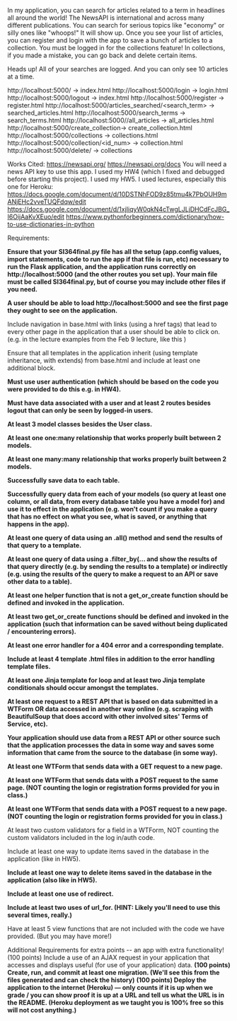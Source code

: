 
In my application, you can search for articles related to a term in headlines all around the world! The NewsAPI is international and across many different publications. You can search for serious topics like "economy" or silly ones like "whoops!" It will show up. Once you see your list of articles, you can register and login with the app to save a bunch of articles to a collection. You must be logged in for the collections feature! In collections, if you made a mistake, you can go back and delete certain items.

Heads up! All of your searches are logged.
And you can only see 10 articles at a time. 

http://localhost:5000/ -> index.html
http://localhost:5000/login -> login.html
http://localhost:5000/logout -> index.html
http://localhost:5000/register -> register.html
http://localhost:5000/articles_searched/<search_term> -> searched_articles.html
http://localhost:5000/search_terms -> search_terms.html
http://localhost:5000//all_articles -> all_articles.html
http://localhost:5000/create_collection-> create_collection.html
http://localhost:5000/collections -> collections.html
http://localhost:5000/collection/<id_num> -> collection.html
http://localhost:5000/delete/<searchTerms> -> collections


Works Cited:
https://newsapi.org/
https://newsapi.org/docs
You will need a news API key to use this app.
I used my HW4 (which I fixed and debugged before starting this project).
I used my HW5.
I used lectures, especially this one for Heroku:
https://docs.google.com/document/d/10DSTNhFOD9z85tmu4k7PbOUH9mANjEHc2vveTUQFdqw/edit
https://docs.google.com/document/d/1xjIiqyW0qkN4cTwgLJLjDHCdFcJBG_I6OijAaKvXEuo/edit
https://www.pythonforbeginners.com/dictionary/how-to-use-dictionaries-in-python

Requirements:

**Ensure that your SI364final.py file has all the setup (app.config values, import statements, code to run the app if that file is run, etc) necessary to run the Flask application, and the application runs correctly on http://localhost:5000 (and the other routes you set up). Your main file must be called SI364final.py, but of course you may include other files if you need.**

**A user should be able to load http://localhost:5000 and see the first page they ought to see on the application.**

Include navigation in base.html with links (using a href tags) that lead to every other page in the application that a user should be able to click on. (e.g. in the lecture examples from the Feb 9 lecture, like this )

Ensure that all templates in the application inherit (using template inheritance, with extends) from base.html and include at least one additional block.

**Must use user authentication (which should be based on the code you were provided to do this e.g. in HW4).**

**Must have data associated with a user and at least 2 routes besides logout that can only be seen by logged-in users.**

**At least 3 model classes besides the User class.**

**At least one one:many relationship that works properly built between 2 models.**

**At least one many:many relationship that works properly built between 2 models.**

**Successfully save data to each table.**

**Successfully query data from each of your models (so query at least one column, or all data, from every database table you have a model for) and use it to effect in the application (e.g. won't count if you make a query that has no effect on what you see, what is saved, or anything that happens in the app).**

**At least one query of data using an .all() method and send the results of that query to a template.**

**At least one query of data using a .filter_by(... and show the results of that query directly (e.g. by sending the results to a template) or indirectly (e.g. using the results of the query to make a request to an API or save other data to a table).**

**At least one helper function that is not a get_or_create function should be defined and invoked in the application.**

**At least two get_or_create functions should be defined and invoked in the application (such that information can be saved without being duplicated / encountering errors).**

**At least one error handler for a 404 error and a corresponding template.**

**Include at least 4 template .html files in addition to the error handling template files.**

**At least one Jinja template for loop and at least two Jinja template conditionals should occur amongst the templates.**

**At least one request to a REST API that is based on data submitted in a WTForm OR data accessed in another way online (e.g. scraping with BeautifulSoup that does accord with other involved sites' Terms of Service, etc).**

**Your application should use data from a REST API or other source such that the application processes the data in some way and saves some information that came from the source to the database (in some way).**

**At least one WTForm that sends data with a GET request to a new page.**

**At least one WTForm that sends data with a POST request to the same page. (NOT counting the login or registration forms provided for you in class.)**

**At least one WTForm that sends data with a POST request to a new page. (NOT counting the login or registration forms provided for you in class.)**

At least two custom validators for a field in a WTForm, NOT counting the custom validators included in the log in/auth code.

Include at least one way to update items saved in the database in the application (like in HW5).

**Include at least one way to delete items saved in the database in the application (also like in HW5).**

**Include at least one use of redirect.**

**Include at least two uses of url_for. (HINT: Likely you'll need to use this several times, really.)**

Have at least 5 view functions that are not included with the code we have provided. (But you may have more!)

Additional Requirements for extra points -- an app with extra functionality!
(100 points) Include a use of an AJAX request in your application that accesses and displays useful (for use of your application) data.
**(100 points) Create, run, and commit at least one migration. (We'll see this from the files generated and can check the history)**
**(100 points) Deploy the application to the internet (Heroku) — only counts if it is up when we grade / you can show proof it is up at a URL and tell us what the URL is in the README. (Heroku deployment as we taught you is 100% free so this will not cost anything.)**
